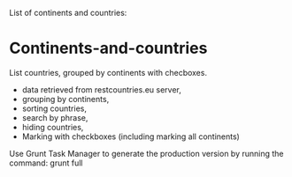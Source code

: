 
List of continents and countries:
# Continents-and-countries
List countries, grouped by continents with checboxes.

- data retrieved from restcountries.eu server,
- grouping by continents,
- sorting countries,
- search by phrase,
- hiding countries,
- Marking with checkboxes (including marking all continents)


Use Grunt Task Manager to generate the production version by running the command: grunt full
